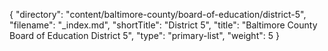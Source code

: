 {
  "directory": "content/baltimore-county/board-of-education/district-5",
  "filename": "_index.md",
  "shortTitle": "District 5",
  "title": "Baltimore County Board of Education District 5",
  "type": "primary-list",
  "weight": 5
}
